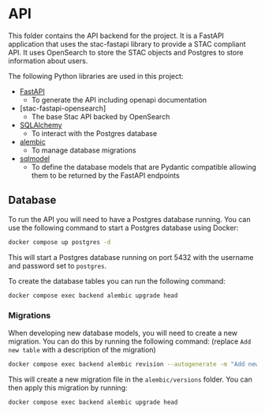 # API

This folder contains the API backend for the project. It is a FastAPI application that uses the stac-fastapi library to provide a STAC compliant API. It uses OpenSearch to store the STAC objects and Postgres to store information about users.

The following Python libraries are used in this project:

- [FastAPI](https://fastapi.tiangolo.com/)
    - To generate the API including openapi documentation
- [stac-fastapi-opensearch]
    - The base Stac API backed by OpenSearch
- [SQLAlchemy](https://www.sqlalchemy.org/)
    - To interact with the Postgres database
- [alembic](https://alembic.sqlalchemy.org/en/latest/)
    - To manage database migrations
- [sqlmodel](https://sqlmodel.tiangolo.com/)
    - To define the database models that are Pydantic compatible allowing them to be returned by the FastAPI endpoints


## Database

To run the API you will need to have a Postgres database running. You can use the following command to start a Postgres database using Docker:

```bash
docker compose up postgres -d
```

This will start a Postgres database running on port 5432 with the username and password set to `postgres`.

To create the database tables you can run the following command:

```bash
docker compose exec backend alembic upgrade head
```

### Migrations

When developing new database models, you will need to create a new migration. You can do this by running the following command:
 (replace `Add new table` with a description of the migration)
```bash
docker compose exec backend alembic revision --autogenerate -m "Add new table"
```

This will create a new migration file in the `alembic/versions` folder. You can then apply this migration by running:

```bash
docker compose exec backend alembic upgrade head
```
